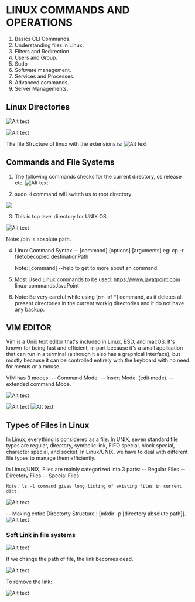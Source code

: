 # LINUX COMMANDS AND OPERATIONS
 
1. Basics CLI Commands.
2. Understanding files in Linux.
3. Filters and Redirection
4. Users and Group.
5. Sudo 
6. Software management.
7. Services and Processes.
8. Advanced commands.
9. Server Managements.


## Linux Directories

![Alt text](image.png)

![Alt text](image-5.png)

The file Structure of linux with the extensions is:
![Alt text](image-1.png)


## Commands and File Systems

1. The following commands checks for the current directory, os release etc.
![Alt text](image-2.png)

2. sudo -i command will switch us to root directory.

![](image-3.png)

3. This is top level directory for UNIX OS

![Alt text](image-4.png)

Note: /bin is absolute path.

4. Linux Command Syntax
    -- [command] [options] [arguments]
    eg: cp -r filetobecopied destinationPath

    Note: [command] --help to get to more about an command.

5. Most Used Linux commands to be used: https://www.javatpoint.com linux-commandsJavaPoint

6. Note: Be very careful while using [rm -rf *] command, as it deletes all present directories in the current workig directories and it do not have any backup.


## VIM EDITOR

Vim is a Unix text editor that's included in Linux, BSD, and macOS. It's known for being fast and efficient, in part because it's a small application that can run in a terminal (although it also has a graphical interface), but mostly because it can be controlled entirely with the keyboard with no need for menus or a mouse.

VIM has 3 modes:
    -- Command Mode.
    -- Insert Mode. (edit mode).
    -- extended command Mode.

![Alt text](image-6.png)

![Alt text](image-7.png)
![Alt text](image-8.png)

## Types of Files in Linux 

In Linux, everything is considered as a file. In UNIX, seven standard file types are regular, directory, symbolic link, FIFO special, block special, character special, and socket. In Linux/UNIX, we have to deal with different file types to manage them efficiently.

In Linux/UNIX, Files are mainly categorized into 3 parts:
    -- Regular Files
    -- Directory Files
    -- Special Files

    Note: ls -l command gives long listing of existing files in current dict.

![Alt text](image-9.png)

-- Making entire Directorty Structure : [mkdir -p [directory absolute path]].
![Alt text](image-10.png)

### Soft Link in file systems

![Alt text](image-11.png)

If we change the path of file, the link becomes dead.

![Alt text](image-12.png)

To remove the link:

![Alt text](image-13.png)

